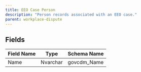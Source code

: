 ```yaml
---
title: EEO Case Person
description: "Person records associated with an EEO case."
parent: workplace-dispute
---
```


## Fields

| Field Name | Type | Schema Name |
|------------|------|-------------|
| Name | Nvarchar | govcdm_Name |
